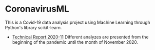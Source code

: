 # CoronavirusML

This is a Covid-19 data analysis project using Machine Learning through Python's library scikit-learn.

* [Technical Report 2020-11](2020-11/README.md) Different analyzes are presented from the beginning of the pandemic until the month of November 2020.
